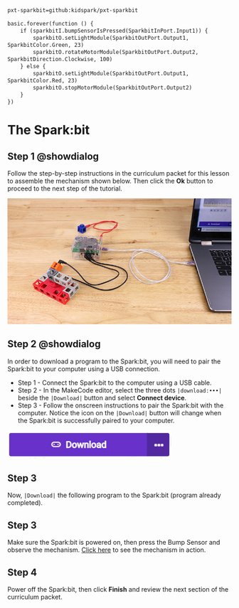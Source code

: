 ```package
pxt-sparkbit=github:kidspark/pxt-sparkbit
```

```template
basic.forever(function () {
    if (sparkbitI.bumpSensorIsPressed(SparkbitInPort.Input1)) {
        sparkbitO.setLightModule(SparkbitOutPort.Output1, SparkbitColor.Green, 23)
        sparkbitO.rotateMotorModule(SparkbitOutPort.Output2, SparkbitDirection.Clockwise, 100)
    } else {
        sparkbitO.setLightModule(SparkbitOutPort.Output1, SparkbitColor.Red, 23)
        sparkbitO.stopMotorModule(SparkbitOutPort.Output2)
    }
})
```

# The Spark:bit

## Step 1 @showdialog

Follow the step-by-step instructions in the curriculum packet for this lesson to assemble the mechanism shown below. Then click the **Ok** button to proceed to the next step of the tutorial.

![1-1-sparkbit](https://raw.githubusercontent.com/KidSpark/tutorials/master/assets/1-1-sparkbit.png)

## Step 2 @showdialog

In order to download a program to the Spark:bit, you will need to pair the Spark:bit to your computer using a USB connection.

* Step 1 - Connect the Spark:bit to the computer using a USB cable.
* Step 2 - In the MakeCode editor, select the three dots ``|download:•••|`` beside the ``|Download|`` button and select **Connect device**.
* Step 3 - Follow the onscreen instructions to pair the Spark:bit with the computer. Notice the icon on the ``|Download|`` button will change when the Spark:bit is successfully paired to your computer.

![USB pairing](https://raw.githubusercontent.com/KidSpark/tutorials/master/assets/1-2-makecode-webusb.png)

## Step 3

Now, ``|Download|`` the following program to the Spark:bit (program already completed).

## Step 3 

Make sure the Spark:bit is powered on, then press the Bump Sensor and observe the mechanism. [Click here](https://kidsparkeducation.org/media/2438) to see the mechanism in action.

## Step 4

Power off the Spark:bit, then click **Finish** and review the next section of the curriculum packet.